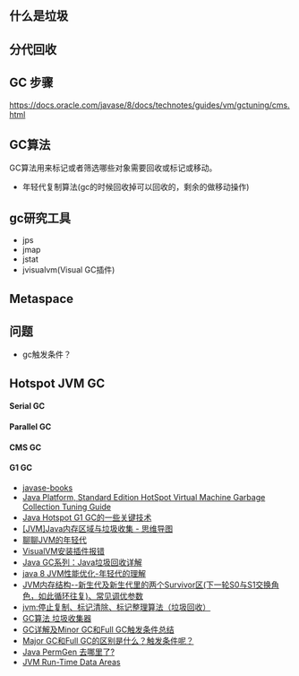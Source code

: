 
## 什么是垃圾

## 分代回收

## GC 步骤
https://docs.oracle.com/javase/8/docs/technotes/guides/vm/gctuning/cms.html


## GC算法
 GC算法用来标记或者筛选哪些对象需要回收或标记或移动。

* 年轻代复制算法(gc的时候回收掉可以回收的，剩余的做移动操作)

## gc研究工具
* jps
* jmap
* jstat
* jvisualvm(Visual GC插件)

## Metaspace


## 问题
* gc触发条件？

## Hotspot JVM GC
#### Serial GC

#### Parallel GC
#### CMS GC
#### G1 GC


* [javase-books](https://docs.oracle.com/javase/8/javase-books.htm)
* [Java Platform, Standard Edition HotSpot Virtual Machine Garbage Collection Tuning Guide](https://docs.oracle.com/javase/8/docs/technotes/guides/vm/gctuning/toc.html)
* [Java Hotspot G1 GC的一些关键技术](https://tech.meituan.com/g1.html)
* [[JVM]Java内存区域与垃圾收集 - 思维导图](https://www.jianshu.com/p/088d71f20a47)
* [聊聊JVM的年轻代](http://ifeve.com/jvm-yong-generation/)
* [VisualVM安装插件报错](https://blog.csdn.net/xionglangs/article/details/77603343)
* [Java GC系列：Java垃圾回收详解](https://my.oschina.net/dyyweb/blog/398651)
* [java 8 JVM性能优化-年轻代的理解](http://itindex.net/detail/53159-java-jvm-%E6%80%A7%E8%83%BD%E4%BC%98%E5%8C%96)
* [JVM内存结构--新生代及新生代里的两个Survivor区(下一轮S0与S1交换角色，如此循环往复)、常见调优参数](https://blog.csdn.net/u012799221/article/details/73180509)
* [jvm:停止复制、标记清除、标记整理算法（垃圾回收）](https://blog.csdn.net/u010841296/article/details/50945390)
* [GC算法 垃圾收集器](https://www.cnblogs.com/ityouknow/p/5614961.html)
* [GC详解及Minor GC和Full GC触发条件总结](https://blog.csdn.net/yhyr_ycy/article/details/52566105)
* [Major GC和Full GC的区别是什么？触发条件呢？](https://www.zhihu.com/search?type=content&q=full%20gc)
* [Java PermGen 去哪里了?](http://ifeve.com/java-permgen-removed/)
* [JVM Run-Time Data Areas](https://www.programcreek.com/2013/04/jvm-run-time-data-areas/)